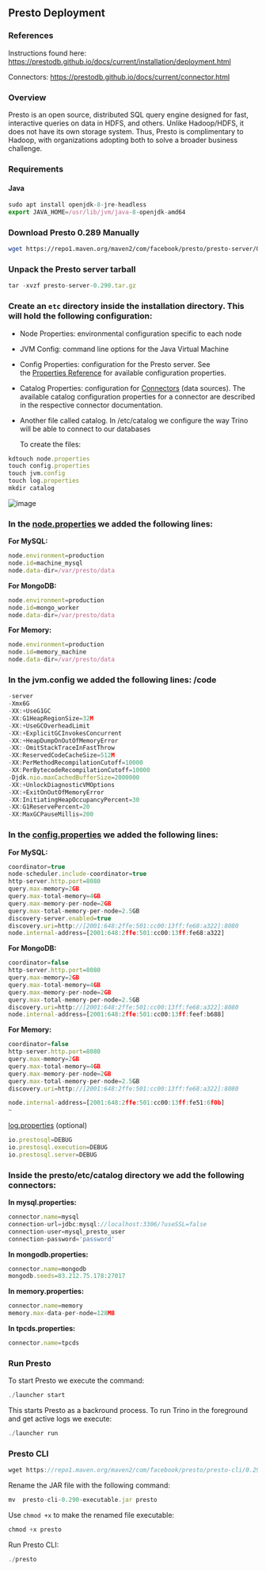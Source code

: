 ## Presto Deployment

### References

Instructions found here: https://prestodb.github.io/docs/current/installation/deployment.html

Connectors: https://prestodb.github.io/docs/current/connector.html

### Overview

Presto is an open source, distributed SQL query engine designed for fast, interactive queries on data in HDFS, and others. Unlike Hadoop/HDFS, it does not have its own storage system. Thus, Presto is complimentary to Hadoop, with organizations adopting both to solve a broader business challenge.

### Requirements

#### Java

```jsx
sudo apt install openjdk-8-jre-headless
export JAVA_HOME=/usr/lib/jvm/java-8-openjdk-amd64
```

### **Download Presto 0.289 Manually**

```bash
wget https://repo1.maven.org/maven2/com/facebook/presto/presto-server/0.290/presto-server-0.290.tar.gz
```

### **Unpack the Presto server tarball**

```jsx
tar -xvzf presto-server-0.290.tar.gz
```

### **Create an `etc` directory inside the installation directory. This will hold the following configuration:**

- Node Properties: environmental configuration specific to each node
- JVM Config: command line options for the Java Virtual Machine
- Config Properties: configuration for the Presto server. See the [Properties Reference](https://prestodb.io/docs/current/admin/properties.html) for available configuration properties.
- Catalog Properties: configuration for [Connectors](https://prestodb.io/docs/current/connector.html) (data sources). The available catalog configuration properties for a connector are described in the respective connector documentation.
- Another file called catalog. In /etc/catalog we configure the way Trino will be able to connect to our databases
    
    To create the files:
    

```jsx
kdtouch node.properties
touch config.properties
touch jvm.config
touch log.properties
mkdir catalog
```

![image](https://github.com/user-attachments/assets/8b75e331-5793-4039-8eff-7699c787b222)


### In the [node.properties](http://node.properties) we added the following lines:

**For MySQL:** 

```jsx
node.environment=production
node.id=machine_mysql
node.data-dir=/var/presto/data
```

**For MongoDB:** 

```jsx
node.environment=production
node.id=mongo_worker
node.data-dir=/var/presto/data
```

**For Memory:** 

```jsx
node.environment=production
node.id=memory_machine
node.data-dir=/var/presto/data
```


### In the jvm.config we added the following lines: /code

```jsx
-server
-Xmx6G
-XX:+UseG1GC
-XX:G1HeapRegionSize=32M
-XX:+UseGCOverheadLimit
-XX:+ExplicitGCInvokesConcurrent
-XX:+HeapDumpOnOutOfMemoryError
-XX:-OmitStackTraceInFastThrow
-XX:ReservedCodeCacheSize=512M
-XX:PerMethodRecompilationCutoff=10000
-XX:PerBytecodeRecompilationCutoff=10000
-Djdk.nio.maxCachedBufferSize=2000000
-XX:+UnlockDiagnosticVMOptions
-XX:+ExitOnOutOfMemoryError
-XX:InitiatingHeapOccupancyPercent=30
-XX:G1ReservePercent=20
-XX:MaxGCPauseMillis=200

```

### In the [config.properties](http://config.properties) we added the following lines:

**For MySQL:** 

```jsx
coordinator=true
node-scheduler.include-coordinator=true
http-server.http.port=8080
query.max-memory=2GB
query.max-total-memory=4GB
query.max-memory-per-node=2GB
query.max-total-memory-per-node=2.5GB
discovery-server.enabled=true
discovery.uri=http://[2001:648:2ffe:501:cc00:13ff:fe68:a322]:8080
node.internal-address=[2001:648:2ffe:501:cc00:13ff:fe68:a322]

```

**For MongoDB:**

```jsx
coordinator=false
http-server.http.port=8080
query.max-memory=2GB
query.max-total-memory=4GB
query.max-memory-per-node=2GB
query.max-total-memory-per-node=2.5GB
discovery.uri=http://[2001:648:2ffe:501:cc00:13ff:fe68:a322]:8080
node.internal-address=[2001:648:2ffe:501:cc00:13ff:feef:b688]

```

**For Memory:** 

```jsx
coordinator=false
http-server.http.port=8080
query.max-memory=2GB
query.max-total-memory=4GB
query.max-memory-per-node=2GB
query.max-total-memory-per-node=2.5GB
discovery.uri=http://[2001:648:2ffe:501:cc00:13ff:fe68:a322]:8080

node.internal-address=[2001:648:2ffe:501:cc00:13ff:fe51:6f0b]
~

```

[log.properties](http://log.properties) (optional)

```jsx
io.prestosql=DEBUG
io.prestosql.execution=DEBUG
io.prestosql.server=DEBUG

```

### **Inside the presto/etc/catalog directory we add the following connectors:**

**In mysql.properties:**

```jsx
connector.name=mysql
connection-url=jdbc:mysql://localhost:3306/?useSSL=false
connection-user=mysql_presto_user
connection-password='password'
```

**In mongodb.properties:**

```jsx
connector.name=mongodb
mongodb.seeds=83.212.75.178:27017
```

**In memory.properties:**

```jsx
connector.name=memory
memory.max-data-per-node=128MB
```

**In tpcds.properties:**

```jsx
connector.name=tpcds
```

### Run Presto

To start Presto we execute the command: 

```jsx
./launcher start
```

This starts Presto as a backround process. To run Trino in the foreground and get active logs we execute: 

```jsx
./launcher run
```

### Presto CLI

```jsx
wget https://repo1.maven.org/maven2/com/facebook/presto/presto-cli/0.290/presto-cli-0.290-executable.jar
```

Rename the JAR file with the following command: 

```jsx
mv  presto-cli-0.290-executable.jar presto
```

Use `chmod +x` to make the renamed file executable:

```jsx
chmod +x presto
```

Run Presto CLI:

```jsx
./presto
```


